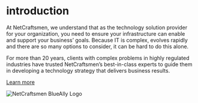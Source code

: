 # introduction

At NetCraftsmen, we understand that as the technology solution provider for your organization, you need to ensure your infrastructure can enable and support your business’ goals. Because IT is complex, evolves rapidly and there are so many options to consider, it can be hard to do this alone.

For more than 20 years, clients with complex problems in highly regulated industries have trusted NetCraftsmen’s best-in-class experts to guide them in developing a technology strategy that delivers business results.

[Learn more](https://netcraftsmen.com/about-us/)

![NetCraftsmen BlueAlly Logo](https://github.com/netcraftsmen/.github/blob/master/NetCraftsmen_BlueAlly_Logo_FullColor.png)
